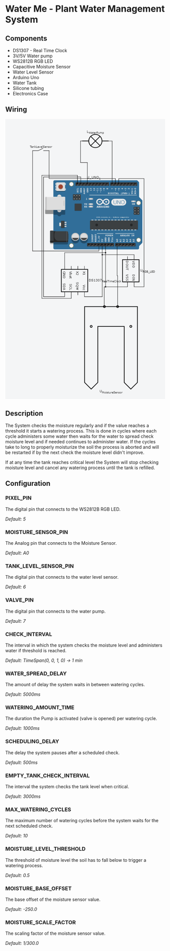 Water Me - Plant Water Management System
========================================

## Components

* DS1307 - Real Time Clock
* 3V/5V Water pump
* WS2812B RGB LED
* Capacitive Moisture Sensor
* Water Level Sensor
* Arduino Uno
* Water Tank
* Silicone tubing
* Electronics Case

## Wiring

![Schematic](docs/schematic.png)

## Description

The System checks the moisture regularly and if the value reaches a threshold it starts a watering process. This is done in cycles where each cycle administers some water then waits for the water to spread check moisture level and if needed continues to administer water. If the cycles take to long to properly moisturize the soil the process is aborted and will be restarted if by the next check the moisture level didn't improve.

If at any time the tank reaches critical level the System will stop checking moisture level and cancel any watering process until the tank is refilled.

## Configuration

### PIXEL_PIN
The digital pin that connects to the WS2812B RGB LED.

*Default: 5*

### MOISTURE_SENSOR_PIN
The Analog pin that connects to the Moisture Sensor.

*Default: A0*

### TANK_LEVEL_SENSOR_PIN
The digital pin that connects to the water level sensor.

*Default: 6*

### VALVE_PIN
The digital pin that connects to the water pump.

*Default: 7*

### CHECK_INTERVAL
The interval in which the system checks the moisture level and administers water if threshold is reached.

*Default: TimeSpan(0, 0, 1, 0) -> 1 min*

### WATER_SPREAD_DELAY
The amount of delay the system waits in between watering cycles.

*Default: 5000ms*

### WATERING_AMOUNT_TIME
The duration the Pump is activated (valve is opened) per watering cycle.

*Default: 1000ms*

### SCHEDULING_DELAY
The delay the system pauses after a scheduled check.

*Default: 500ms*

### EMPTY_TANK_CHECK_INTERVAL
The interval the system checks the tank level when critical.

*Default: 3000ms*

### MAX_WATERING_CYCLES
The maximum number of watering cycles before the system waits for the next scheduled check.

*Default: 10*


### MOISTURE_LEVEL_THRESHOLD
The threshold of moisture level the soil has to fall below to trigger a watering process.

*Default: 0.5*


### MOISTURE_BASE_OFFSET
The base offset of the moisture sensor value.

*Default: -250.0*

### MOISTURE_SCALE_FACTOR
The scaling factor of the moisture sensor value.

*Default: 1/300.0*
